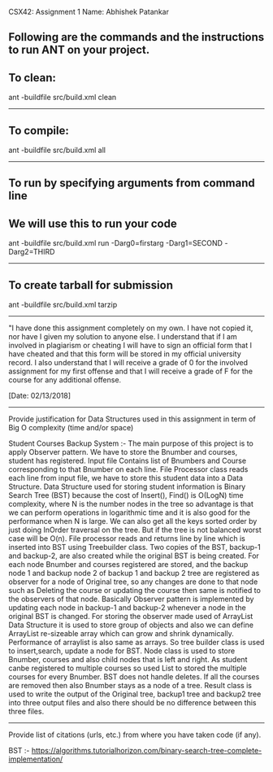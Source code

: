 CSX42: Assignment 1
Name:  Abhishek Patankar

Following are the commands and the instructions to run ANT on your project.
-----------------------------------------------------------------------

## To clean:
ant -buildfile src/build.xml clean

-----------------------------------------------------------------------

## To compile: 
ant -buildfile src/build.xml all

-----------------------------------------------------------------------
## To run by specifying arguments from command line 
## We will use this to run your code
ant -buildfile src/build.xml run -Darg0=firstarg -Darg1=SECOND -Darg2=THIRD

-----------------------------------------------------------------------

## To create tarball for submission
ant -buildfile src/build.xml tarzip

-----------------------------------------------------------------------

"I have done this assignment completely on my own. I have not copied
it, nor have I given my solution to anyone else. I understand that if
I am involved in plagiarism or cheating I will have to sign an
official form that I have cheated and that this form will be stored in
my official university record. I also understand that I will receive a
grade of 0 for the involved assignment for my first offense and that I
will receive a grade of F for the course for any additional
offense.

[Date: 02/13/2018] 

-----------------------------------------------------------------------

Provide justification for Data Structures used in this assignment in
term of Big O complexity (time and/or space)

Student Courses Backup System :-
The main purpose of this project is to apply Observer pattern. We have to 
store the Bnumber and courses, student has registered. Input file Contains 
list of Bnumbers and Course corresponding to that Bnumber on each line. 
File Processor class reads each line from input file, we have to store 
this student data into a Data Structure. Data Structure used for storing 
student information is Binary Search Tree (BST) because the cost of 
Insert(), Find() is O(LogN) time complexity, where N is the number nodes 
in the tree so advantage is that we can perform operations in logarithmic 
time and it is also good for the performance when N is large. We can 
also get all the keys sorted order by just doing InOrder traversal on the 
tree. But if the tree is not balanced worst case will be O(n). File processor 
reads and returns line by line which is inserted into BST using Treebuilder 
class. Two copies of the BST, backup-1 and backup-2, are also created while 
the original BST is being created. For each node Bnumber and courses 
registered are stored, and the backup node 1 and backup node 2 of backup 1 
and backup 2 tree are registered as observer for a node of Original tree, 
so any changes are done to that node such as Deleting the course or updating 
the course then same is notified to the observers of that node. Basically
Observer pattern is implemented by updating each node in backup-1 and 
backup-2 whenever a node in the original BST is changed. For storing the 
observer made used of ArrayList Data Structure it is used to store group 
of objects and also we can define ArrayList re-sizeable array which can grow 
and shrink dynamically. Performance of arraylist is also same as arrays. So 
tree builder class is used to insert,search, update a node for BST. Node 
class is used to store Bnumber, courses and also child nodes that is left 
and right. As student canbe registered to multiple courses so used List to 
stored the multiple courses for every Bnumber. BST does not handle deletes. 
If all the courses are removed then also Bnumber stays as a node of a tree. 
Result class is used to write the output of the Original tree, backup1 
tree and backup2 tree into three output files and also there should be no 
difference between this three files.

-----------------------------------------------------------------------

Provide list of citations (urls, etc.) from where you have taken code
(if any).

BST :-
https://algorithms.tutorialhorizon.com/binary-search-tree-complete-implementation/
